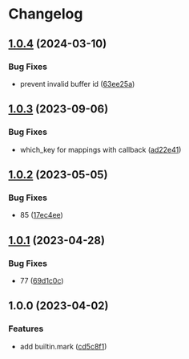 # Changelog

## [1.0.4](https://github.com/Cassin01/wf.nvim/compare/v1.0.3...v1.0.4) (2024-03-10)


### Bug Fixes

* prevent invalid buffer id ([63ee25a](https://github.com/Cassin01/wf.nvim/commit/63ee25a55805ebd0a2f4fb5f987cc68eb79f7707))

## [1.0.3](https://github.com/Cassin01/wf.nvim/compare/v1.0.2...v1.0.3) (2023-09-06)


### Bug Fixes

* which_key for mappings with callback ([ad22e41](https://github.com/Cassin01/wf.nvim/commit/ad22e41275b8d48b7378b911ca38e27b306855fe))

## [1.0.2](https://github.com/Cassin01/wf.nvim/compare/v1.0.1...v1.0.2) (2023-05-05)


### Bug Fixes

* 85 ([17ec4ee](https://github.com/Cassin01/wf.nvim/commit/17ec4ee704be4f2e1391d263ee436ce2b39986a6))

## [1.0.1](https://github.com/Cassin01/wf.nvim/compare/v1.0.0...v1.0.1) (2023-04-28)


### Bug Fixes

* 77 ([69d1c0c](https://github.com/Cassin01/wf.nvim/commit/69d1c0cc0f550bb8766c84d2d635c618cb7a1004))

## 1.0.0 (2023-04-02)


### Features

* add builtin.mark ([cd5c8f1](https://github.com/Cassin01/wf.nvim/commit/cd5c8f1a085d053ecd1f130f5b8fd4a79c0f7cfa))
